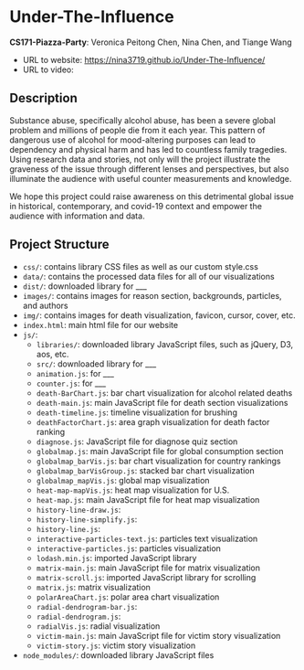 # Under-The-Influence

**CS171-Piazza-Party**: Veronica Peitong Chen, Nina Chen, and Tiange Wang

- URL to website: https://nina3719.github.io/Under-The-Influence/
- URL to video: 


## Description

Substance abuse, specifically alcohol abuse, has been a severe global problem and millions of people die from it each year. This pattern of dangerous use of alcohol for mood-altering purposes can lead to dependency and physical harm and has led to countless family tragedies. Using research data and stories, not only will the project illustrate the graveness of the issue through different lenses and perspectives, but also illuminate the audience with useful counter measurements and knowledge. 

We hope this project could raise awareness on this detrimental global issue in historical, contemporary, and covid-19 context and empower the audience with information and data.


## Project Structure
- `css/`: contains library CSS files as well as our custom style.css
- `data/`: contains the processed data files for all of our visualizations
- `dist/`: downloaded library for ___ 
- `images/`: contains images for reason section, backgrounds, particles, and authors
- `img/`: contains images for death visualization, favicon, cursor, cover, etc.
- `index.html`: main html file for our website   
- `js/`:
    - `libraries/`: downloaded library JavaScript files, such as jQuery, D3, aos, etc.
    - `src/`: downloaded library for ___
    - `animation.js`: for ___
    - `counter.js`: for ___
    - `death-BarChart.js`: bar chart visualization for alcohol related deaths
    - `death-main.js`: main JavaScript file for death section visualizations
    - `death-timeline.js`: timeline visualization for brushing
    - `deathFactorChart.js`: area graph visualization for death factor ranking
    - `diagnose.js`: JavaScript file for diagnose quiz section
    - `globalmap.js`: main JavaScript file for global consumption section  
    - `globalmap_barVis.js`: bar chart visualization for country rankings
    - `globalmap_barVisGroup.js`: stacked bar chart visualization
    - `globalmap_mapVis.js`: global map visualization
    - `heat-map-mapVis.js`: heat map visualization for U.S.
    - `heat-map.js`: main JavaScript file for heat map visualization
    - `history-line-draw.js`:
    - `history-line-simplify.js`:
    - `history-line.js`:
    - `interactive-particles-text.js`: particles text visualization 
    - `interactive-particles.js`: particles visualization
    - `lodash.min.js`: imported JavaScript library
    - `matrix-main.js`: main JavaScript file for matrix visualization 
    - `matrix-scroll.js`: imported JavaScript library for scrolling
    - `matrix.js`: matrix visualization
    - `polarAreaChart.js`: polar area chart visualization
    - `radial-dendrogram-bar.js`:
    - `radial-dendrogram.js`:
    - `radialVis.js`: radial visualization
    - `victim-main.js`: main JavaScript file for victim story visualization
    - `victim-story.js`: victim story visualization
- `node_modules/`: downloaded library JavaScript files